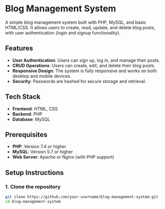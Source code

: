 # Blog Management System

A simple blog management system built with PHP, MySQL, and basic HTML/CSS. It allows users to create, read, update, and delete blog posts, with user authentication (login and signup functionality).

## Features

- **User Authentication**: Users can sign up, log in, and manage their posts.
- **CRUD Operations**: Users can create, edit, and delete their blog posts.
- **Responsive Design**: The system is fully responsive and works on both desktop and mobile devices.
- **Security**: Passwords are hashed for secure storage and retrieval.

## Tech Stack

- **Frontend**: HTML, CSS
- **Backend**: PHP
- **Database**: MySQL

## Prerequisites

- **PHP**: Version 7.4 or higher
- **MySQL**: Version 5.7 or higher
- **Web Server**: Apache or Nginx (with PHP support)

## Setup Instructions

### 1. Clone the repository

```bash
git clone https://github.com/your-username/blog-management-system.git
cd blog-management-system


